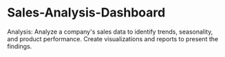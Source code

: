 # Sales-Analysis-Dashboard
Analysis: Analyze a company's sales data to identify trends, seasonality, and product performance. Create visualizations and reports to present the findings.
